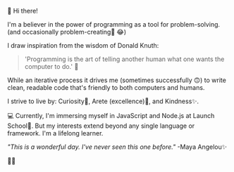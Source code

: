 👋 Hi there!

I'm a believer in the power of programming as a tool for problem-solving.(and occasionally problem-creating🐞 😂) 

I draw inspiration from the wisdom of Donald Knuth: 

> 'Programming is the art of telling another human what one wants the computer to do.' 🙌 

While an iterative process it drives me (sometimes successfully 🙃) to write clean, readable code that's friendly to both computers and humans.

I strive to live by: Curiosity👀, Arete (excellence)💯, and Kindness✨.

💻 Currently, I'm immersing myself in JavaScript and Node.js at Launch School🚀. But my interests extend beyond any single language or framework. I'm a lifelong learner.

*"This is a wonderful day. I've never seen this one before."* -Maya Angelou✨

🖖😎

<!---
Ikigai42/Ikigai42 is a ✨ special ✨ repository because its `README.md` (this file) appears on your GitHub profile.
You can click the Preview link to take a look at your changes.
--->

